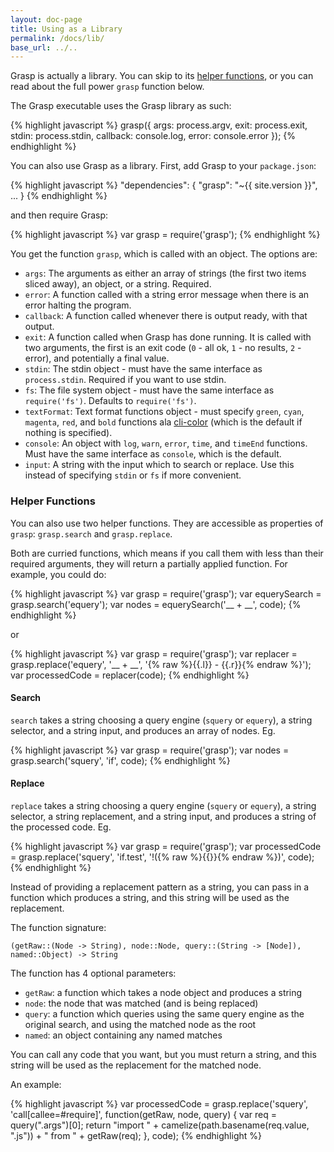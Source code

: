 ```yaml
---
layout: doc-page
title: Using as a Library
permalink: /docs/lib/
base_url: ../..
---
```


Grasp is actually a library. You can skip to its <a href="#helper-functions">helper functions</a>, or you can read about the full power `grasp` function below.

The Grasp executable uses the Grasp library as such:

{% highlight javascript %}
grasp({
  args: process.argv,
  exit: process.exit,
  stdin: process.stdin,
  callback: console.log,
  error: console.error
});
{% endhighlight %}

You can also use Grasp as a library. First, add Grasp to your `package.json`:

{% highlight javascript %}
  "dependencies": {
    "grasp": "~{{ site.version }}",
    ...
  }
{% endhighlight %}


and then require Grasp:

{% highlight javascript %}
var grasp = require('grasp');
{% endhighlight %}

You get the function `grasp`, which is called with an object. The options are:

* `args`: The arguments as either an array of strings (the first two items sliced away), an object, or a string. Required.
* `error`: A function called with a string error message when there is an error halting the program.
* `callback`: A function called whenever there is output ready, with that output.
* `exit`: A function called when Grasp has done running. It is called with two arguments, the first is an exit code (`0` - all ok, `1` - no results, `2` - error), and potentially a final value.
* `stdin`: The stdin object - must have the same interface as `process.stdin`. Required if you want to use stdin.
* `fs`: The file system object - must have the same interface as `require('fs')`. Defaults to `require('fs')`.
* `textFormat`: Text format functions object - must specify `green`, `cyan`, `magenta`, `red`, and `bold` functions ala [cli-color](https://github.com/medikoo/cli-color) (which is the default if nothing is specified).
* `console`: An object with `log`, `warn`, `error`, `time`, and `timeEnd` functions. Must have the same interface as `console`, which is the default.
* `input`: A string with the input which to search or replace. Use this instead of specifying `stdin` or `fs` if more convenient.

### Helper Functions

You can also use two helper functions. They are accessible as properties of `grasp`: `grasp.search` and `grasp.replace`.

Both are curried functions, which means if you call them with less than their required arguments, they will return a partially applied function. For example, you could do:

{% highlight javascript %}
var grasp = require('grasp');
var equerySearch = grasp.search('equery');
var nodes = equerySearch('__ + __', code);
{% endhighlight %}

or

{% highlight javascript %}
var grasp = require('grasp');
var replacer = grasp.replace('equery', '__ + __', '{% raw %}{{.l}} - {{.r}}{% endraw %}');
var processedCode = replacer(code);
{% endhighlight %}

#### Search

`search` takes a string choosing a query engine (`squery` or `equery`), a string selector, and a string input, and produces an array of nodes. Eg.

{% highlight javascript %}
var grasp = require('grasp');
var nodes = grasp.search('squery', 'if', code);
{% endhighlight %}

#### Replace

`replace` takes a string choosing a query engine (`squery` or `equery`), a string selector, a string replacement, and a string input, and produces a string of the processed code. Eg.

{% highlight javascript %}
var grasp = require('grasp');
var processedCode = grasp.replace('squery', 'if.test', '!({% raw %}{{}}{% endraw %})', code);
{% endhighlight %}

Instead of providing a replacement pattern as a string, you can pass in a function which produces a string, and this string will be used as the replacement.

The function signature:

`(getRaw::(Node -> String), node::Node, query::(String -> [Node]), named::Object) -> String`

The function has 4 optional parameters:

- `getRaw`: a function which takes a node object and produces a string
- `node`: the node that was matched (and is being replaced)
- `query`: a function which queries using the same query engine as the original search, and using the matched node as the root
- `named`: an object containing any named matches

You can call any code that you want, but you must return a string, and this string will be used as the replacement for the matched node.

An example:

{% highlight javascript %}
var processedCode = grasp.replace('squery', 'call[callee=#require]', function(getRaw, node, query) {
    var req = query(".args")[0];
    return "import " + camelize(path.basename(req.value, ".js")) + " from " + getRaw(req);
}, code);
{% endhighlight %}
